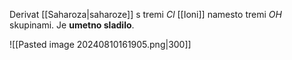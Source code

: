 Derivat [[Saharoza|saharoze]] s tremi $Cl$ [[Ioni]] namesto tremi $OH$ skupinami. Je **umetno sladilo**.

![[Pasted image 20240810161905.png|300]]